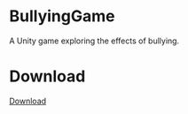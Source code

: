 # BullyingGame
A Unity game exploring the effects of bullying.

# Download
[Download](https://github.com/studentrock/BullyingGame/releases/tag/code)
